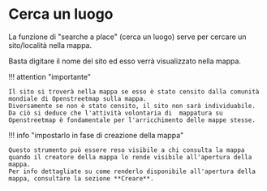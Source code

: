 # Cerca un luogo

La funzione di "searche a place" (cerca un luogo) serve per cercare un sito/località nella mappa.

Basta digitare il nome del sito ed esso verrà visualizzato nella mappa.


!!! attention "importante"

    Il sito si troverà nella mappa se esso è stato censito dalla comunità mondiale di Openstreetmap sulla mappa. 
    Diversamente se non è stato censito, il sito non sarà individuabile. 
    Da ciò si deduce che l'attività volontaria di  mappatura su Openstreetmap è fondamentale per l'arricchimento delle mappe stesse.


!!! info "impostarlo in fase di creazione della mappa"

    Questo strumento può essere reso visibile a chi consulta la mappa quando il creatore della mappa lo rende visibile all'apertura della mappa.
    Per info dettagliate su come renderlo disponibile all'apertura della mappa, consultare la sezione **Creare**.
